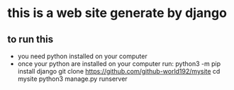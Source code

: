 # this is a web site generate by django 
## to run this 
- you need python installed on your computer 
- once your python are installed on your computer
run:
python3 -m pip install django
git clone https://github.com/github-world192/mysite
cd mysite
python3 manage.py runserver

